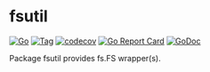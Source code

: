 # fsutil

[![Go](https://github.com/yhlee-tw/fsutil/actions/workflows/go.yaml/badge.svg)](https://github.com/yhlee-tw/fsutil/actions/workflows/go.yaml)
[![Tag](https://img.shields.io/github/v/tag/yhlee-tw/fsutil.svg?sort=semver)](https://github.com/yhlee-tw/fsutil/tags)
[![codecov](https://codecov.io/gh/yhlee-tw/fsutil/branch/main/graph/badge.svg?token=DZVR7QGMH3)](https://codecov.io/gh/yhlee-tw/fsutil)
[![Go Report Card](https://goreportcard.com/badge/github.com/yhlee-tw/fsutil)](https://goreportcard.com/report/github.com/yhlee-tw/fsutil)
[![GoDoc](https://godoc.org/github.com/yhlee-tw/fsutil?status.svg)](https://pkg.go.dev/github.com/yhlee-tw/fsutil?tab=overview)

Package fsutil provides fs.FS wrapper(s).
